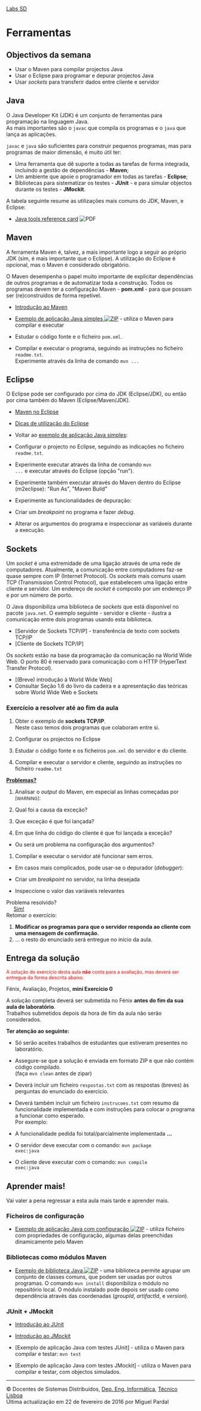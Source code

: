 

[Labs SD](http://disciplinas.tecnico.ulisboa.pt/leic-sod/2015-2016/labs/index.html)

# Ferramentas

## Objectivos da semana

*   Usar o Maven para compilar projectos Java
*   Usar o Eclipse para programar e depurar projectos Java
*   Usar _sockets_ para transferir dados entre cliente e servidor

## Java

O Java Developer Kit (JDK) é um conjunto de ferramentas para programação na linguagem Java.  
As mais importantes são o <code>javac</code> que compila os programas e o <code>java</code> que lança as aplicações.

<code>javac</code> e <code>java</code> são suficientes para construir pequenos programas, mas para programas de maior dimensão, é muito útil ter:

*   Uma ferramenta que dê suporte a todas as tarefas de forma integrada, incluíndo a gestão de dependências - **Maven**;
*   Um ambiente que apoie o programador em todas as tarefas - **Eclipse**;
*   Bibliotecas para sistematizar os testes - **JUnit** - e para simular objectos durante os testes - **JMockit**.

A tabela seguinte resume as utilizações mais comuns do JDK, Maven, e Eclipse:

*   [Java tools reference card](java-tools-ref-card.pdf) ![PDF](../_img/pdf.png)

## Maven

A ferramenta Maven é, talvez, a mais importante logo a seguir ao próprio JDK (sim, é mais importante que o Eclipse). A utilização do Eclipse é opcional, mas o Maven é considerado obrigatório.

O Maven desempenha o papel muito importante de explicitar dependências de outros programas e de automatizar toda a construção. Todos os programas devem ter a configuração Maven - **pom.xml** - para que possam ser (re)construídos de forma repetível.

*   [Introdução ao Maven](maven/index.html)

*   [Exemplo de aplicação Java simples ![ZIP](../_img/zip.png)](java-app.zip) - utiliza o Maven para compilar e executar

*   Estudar o código fonte e o ficheiro <code>pom.xml</code>.
*   Compilar e executar o programa, seguindo as instruções no ficheiro <code>readme.txt</code>.  
    Experimente através da linha de comando <code>mvn ...</code>

## Eclipse

O Eclipse pode ser configurado por cima do JDK (Eclipse/JDK), ou então por cima também do Maven (Eclipse/Maven/JDK).

*   [Maven no Eclipse](eclipse/maven/index.html)
*   [Dicas de utilização do Eclipse](http://www.slideshare.net/MiguelLPardal/eclipse-workshop-presentation)

*   Voltar ao [exemplo de aplicação Java simples](java-app.zip):

*   Configurar o projecto no Eclipse, seguindo as indicações no ficheiro <code>readme.txt</code>.
*   Experimente executar através da linha de comando <code>mvn ...</code> e executar através do Eclipse (opção "run").  

*   Experimente também executar através do Maven dentro do Eclipse (m2eclipse): "Run As", "Maven Build"

*   Experimente as funcionalidades de depuração:

*   Criar um _breakpoint_ no programa e fazer _debug_.
*   Alterar os argumentos do programa e inspeccionar as variáveis durante a execução.

## Sockets

Um _socket_ é uma extremidade de uma ligação através de uma rede de computadores. Atualmente, a comunicação entre computadores faz-se quase sempre com IP (Internet Protocol). Os _sockets_ mais comuns usam TCP (Transmission Control Protocol), que estabelecem uma ligação entre cliente e servidor. Um endereço de _socket_ é composto por um endereço IP e por um número de porto.


O Java disponibiliza uma biblioteca de _sockets_ que está disponível no pacote <code>java.net</code>. O exemplo seguinte - servidor e cliente - ilustra a comunicação entre dois programas usando esta biblioteca.

*   [Servidor de Sockets TCP/IP]  - transferência de texto com sockets TCP/IP
*   [Cliente de Sockets TCP/IP]

Os _sockets_ estão na base da programação da comunicação na World Wide Web. O porto 80 é reservado para comunicação com o HTTP (HyperText Transfer Protocol).

*   [(Breve) introdução à World Wide Web]
*   Consultar Seção 1.6 do livro da cadeira e a apresentação das teóricas sobre World Wide Web e Sockets

### Exercício a resolver até ao fim da aula

1.  Obter o exemplo de **sockets TCP/IP**.  
    Neste caso temos dois programas que colaboram entre si.

1.  Configurar os projectos no Eclipse
2.  Estudar o código fonte e os ficheiros <code>pom.xml</code> do servidor e do cliente.
3.  Compilar e executar o servidor e cliente, seguindo as instruções no ficheiro <code>readme.txt</code>

**[Problemas?](exceptions/index.html)**

1.  Analisar o _output_ do Maven, em especial as linhas começadas por <small>[WARNING]</small>:

1.  Qual foi a causa da exceção?
2.  Que exceção é que foi lançada?
3.  Em que linha do código do cliente é que foi lançada a exceção?

*   Ou será um problema na configuração dos argumentos?

1.  Compilar e executar o servidor até funcionar sem erros.

*   Em casos mais complicados, pode usar-se o depurador (_debugger_):

*   Criar um _breakpoint_ no servidor, na linha desejada
*   Inspeccione o valor das variáveis relevantes

Problema resolvido?  
     [Sim!](http://www.phdcomics.com/comics/archive.php?comicid=180)  
Retomar o exercício:

1.  **Modificar os programas para que o servidor responda ao cliente com uma mensagem de confirmação.**
2.  ... o resto do enunciado será entregue no início da aula.


## Entrega da solução

<span style="color:red;font-size:90%">A solução do exercício desta aula **não** conta para a avaliação, mas deverá ser entregue da forma descrita abaixo.</span>

Fénix, Avaliação, Projetos, **mini Exercício 0**

A solução completa deverá ser submetida no Fénix **antes do fim da sua aula de laboratório**.  
Trabalhos submetidos depois da hora de fim da aula não serão considerados.

**Ter atenção ao seguinte:**

*   Só serão aceites trabalhos de estudantes que estiveram presentes no laboratório.
*   Assegure-se que a solução é enviada em formato ZIP e que não contém código compilado.  
    (faça <code>mvn clean</code> antes de zipar)
*   Deverá incluir um ficheiro <code>respostas.txt</code> com as respostas (breves) às perguntas do enunciado do exercício.
*   Deverá também incluir um ficheiro <code>instrucoes.txt</code> com resumo da funcionalidade implementada e com instruções para colocar o programa a funcionar como esperado.  
    Por exemplo:

*   A funcionalidade pedida foi total/parcialmente implementada **...**
*   O servidor deve executar com o comando: <code>mvn package exec:java</code>
*   O cliente deve executar com o comando: <code>mvn compile exec:java</code>



## Aprender mais!

Vai valer a pena regressar a esta aula mais tarde e aprender mais.

### Ficheiros de configuração

*   [Exemplo de aplicação Java com configuração ![ZIP](../_img/zip.png)](java-app_config.zip) - utiliza ficheiro com propriedades de configuração, algumas delas preenchidas dinamicamente pelo Maven

### Bibliotecas como módulos Maven

*   [Exemplo de biblioteca Java ![ZIP](../_img/zip.png)](java-lib.zip) - uma biblioteca permite agrupar um conjunto de classes comuns, que podem ser usadas por outros programas. O comando <code>mvn install</code> disponibiliza o módulo no repositório local. O módulo instalado pode depois ser usado como dependência através das coordenadas (_groupId_, _artifactId_, e _version_).

### JUnit + JMockit

*   [Introdução ao JUnit](junit/index.html)
*   [Introdução ao JMockit](jmockit/index.html)

*   [Exemplo de aplicação Java com testes JUnit] - utiliza o Maven para compilar e testar: <code>mvn test</code>
*   [Exemplo de aplicação Java com testes JMockit] - utiliza o Maven para compilar e testar, com objectos simulados.

* * *

© Docentes de Sistemas Distribuídos, [Dep. Eng. Informática](http://www.dei.tecnico.ulisboa.pt/), [Técnico Lisboa](http://www.ist.eu)  
Última actualização em 22 de fevereiro de 2016 por Miguel Pardal
